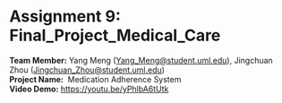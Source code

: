 # Assignment 9: Final_Project_Medical_Care
<b>Team Member:</b>   Yang Meng (Yang_Meng@student.uml.edu), Jingchuan Zhou (Jingchuan_Zhou@student.uml.edu)</br>
<b>Project Name:</b>  Medication Adherence System</br>
<b>Video Demo:</b> https://youtu.be/yPhlbA6tUtk
